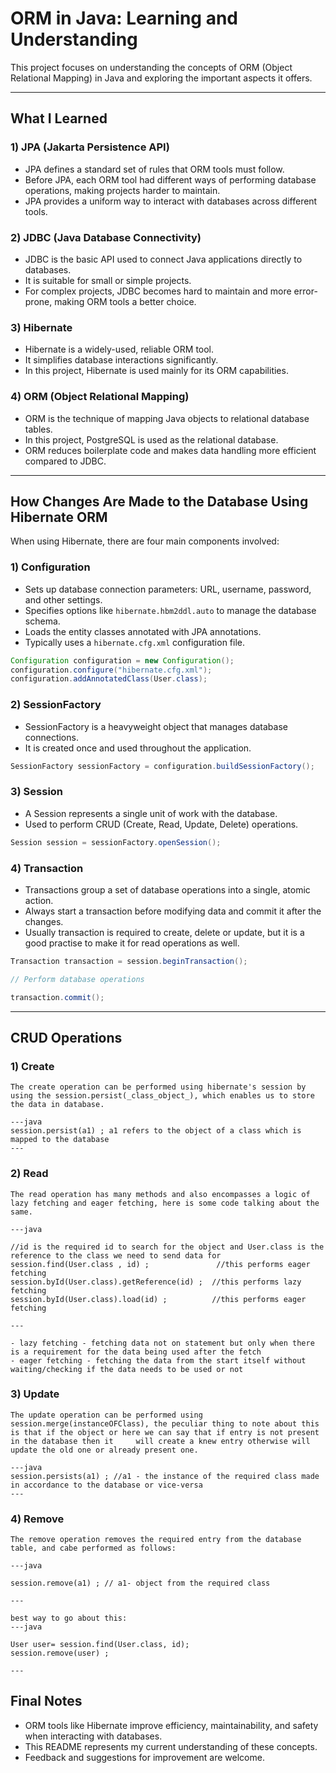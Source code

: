 # ORM in Java: Learning and Understanding

This project focuses on understanding the concepts of ORM (Object Relational Mapping) in Java and exploring the important aspects it offers.

---

## What I Learned

### 1) JPA (Jakarta Persistence API)
- JPA defines a standard set of rules that ORM tools must follow.
- Before JPA, each ORM tool had different ways of performing database operations, making projects harder to maintain.
- JPA provides a uniform way to interact with databases across different tools.

### 2) JDBC (Java Database Connectivity)
- JDBC is the basic API used to connect Java applications directly to databases.
- It is suitable for small or simple projects.
- For complex projects, JDBC becomes hard to maintain and more error-prone, making ORM tools a better choice.

### 3) Hibernate
- Hibernate is a widely-used, reliable ORM tool.
- It simplifies database interactions significantly.
- In this project, Hibernate is used mainly for its ORM capabilities.

### 4) ORM (Object Relational Mapping)
- ORM is the technique of mapping Java objects to relational database tables.
- In this project, PostgreSQL is used as the relational database.
- ORM reduces boilerplate code and makes data handling more efficient compared to JDBC.

---

## How Changes Are Made to the Database Using Hibernate ORM

When using Hibernate, there are four main components involved:

### 1) Configuration
- Sets up database connection parameters: URL, username, password, and other settings.
- Specifies options like `hibernate.hbm2ddl.auto` to manage the database schema.
- Loads the entity classes annotated with JPA annotations.
- Typically uses a `hibernate.cfg.xml` configuration file.

```java
Configuration configuration = new Configuration();
configuration.configure("hibernate.cfg.xml");
configuration.addAnnotatedClass(User.class);
```

### 2) SessionFactory
- SessionFactory is a heavyweight object that manages database connections.
- It is created once and used throughout the application.

```java
SessionFactory sessionFactory = configuration.buildSessionFactory();
```

### 3) Session
- A Session represents a single unit of work with the database.
- Used to perform CRUD (Create, Read, Update, Delete) operations.

```java
Session session = sessionFactory.openSession();
```

### 4) Transaction
- Transactions group a set of database operations into a single, atomic action.
- Always start a transaction before modifying data and commit it after the changes.
- Usually transaction is required to create, delete or update, but it is a good practise to make it for read operations as well.

```java
Transaction transaction = session.beginTransaction();

// Perform database operations

transaction.commit();
```

---

## CRUD Operations

### 1) Create
    The create operation can be performed using hibernate's session by using the session.persist(_class_object_), which enables us to store the data in database.
    
    ---java
    session.persist(a1) ; a1 refers to the object of a class which is mapped to the database
    ---

### 2) Read
    The read operation has many methods and also encompasses a logic of lazy fetching and eager fetching, here is some code talking about the same.
    
    ---java
    
    //id is the required id to search for the object and User.class is the reference to the class we need to send data for
    session.find(User.class , id) ;               //this performs eager fetching
    session.byId(User.class).getReference(id) ;  //this performs lazy fetching
    session.byId(User.class).load(id) ;          //this performs eager fetching
    
    ---
    
    - lazy fetching - fetching data not on statement but only when there is a requirement for the data being used after the fetch
    - eager fetching - fetching the data from the start itself without waiting/checking if the data needs to be used or not

### 3) Update
    The update operation can be performed using session.merge(instanceOFClass), the peculiar thing to note about this is that if the object or here we can say that if entry is not present in the database then it     will create a knew entry otherwise will update the old one or already present one.

    ---java
    session.persists(a1) ; //a1 - the instance of the required class made in accordance to the database or vice-versa
    ---

### 4) Remove
    The remove operation removes the required entry from the database table, and cabe performed as follows:

    ---java
    
    session.remove(a1) ; // a1- object from the required class
    
    ---
    
    best way to go about this:
    ---java

    User user= session.find(User.class, id);
    session.remove(user) ;
    
    ---


## Final Notes

- ORM tools like Hibernate improve efficiency, maintainability, and safety when interacting with databases.
- This README represents my current understanding of these concepts.
- Feedback and suggestions for improvement are welcome.
